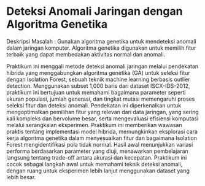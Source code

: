 # Deteksi Anomali Jaringan dengan Algoritma Genetika 
Deskripsi Masalah : Gunakan algoritma genetika untuk mendeteksi anomali dalam jaringan komputer. Algoritma genetika digunakan untuk memilih fitur terbaik yang dapat membedakan aktivitas normal dan anomali. 

Praktikum ini menggali metode deteksi anomali jaringan melalui pendekatan hibrida yang menggabungkan algoritma genetika (GA) untuk seleksi fitur dengan Isolation Forest, sebuah teknik machine learning berbasis outlier detection. Menggunakan subset 1,000 baris dari dataset ISCX-IDS-2012, praktikum ini bertujuan untuk memahami bagaimana parameter seperti ukuran populasi, jumlah generasi, dan tingkat mutasi memengaruhi proses seleksi fitur dan deteksi anomali. Pendekatan ini diperkenalkan untuk mengoptimalkan pemilihan fitur yang relevan dari data jaringan, yang sering kali kompleks dan bervolume besar, serta mengevaluasi efisiensi komputasi melalui serangkaian eksperimen. Praktikum ini memberikan wawasan praktis tentang implementasi model hibrida, memungkinkan eksplorasi cara kerja algoritma genetika dalam menyesuaikan fitur dan bagaimana Isolation Forest mengidentifikasi pola tidak normal. Hasil awal menunjukkan variasi performa berdasarkan parameter yang diuji, menawarkan pembelajaran langsung tentang trade-off antara akurasi dan kecepatan. Praktikum ini cocok sebagai langkah awal untuk memahami teknik deteksi anomali, dengan ruang untuk eksperimen lebih lanjut menggunakan dataset yang lebih besar.
